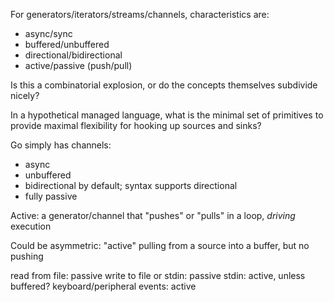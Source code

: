 For generators/iterators/streams/channels, characteristics are:

* async/sync
* buffered/unbuffered
* directional/bidirectional
* active/passive (push/pull)

Is this a combinatorial explosion, or do the concepts themselves subdivide
nicely?

In a hypothetical managed language, what is the minimal set of primitives to
provide maximal flexibility for hooking up sources and sinks?

Go simply has channels:
* async
* unbuffered
* bidirectional by default; syntax supports directional
* fully passive

Active: a generator/channel that "pushes" or "pulls" in a loop, *driving*
execution

Could be asymmetric: "active" pulling from a source into a buffer, but no
pushing

read from file: passive
write to file or stdin: passive
stdin: active, unless buffered?
keyboard/peripheral events: active
